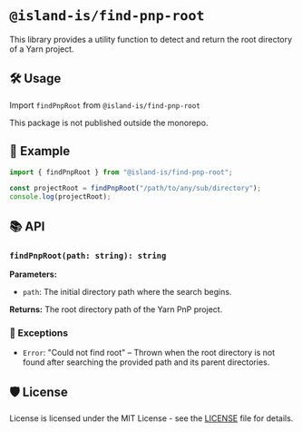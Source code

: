 # `@island-is/find-pnp-root`

This library provides a utility function to detect and return the root directory of a Yarn project.

## 🛠️ Usage

Import `findPnpRoot` from `@island-is/find-pnp-root`

This package is not published outside the monorepo.

## 📖 Example

```typescript
import { findPnpRoot } from "@island-is/find-pnp-root";

const projectRoot = findPnpRoot("/path/to/any/sub/directory");
console.log(projectRoot);
```

## 📚 API

### `findPnpRoot(path: string): string`

**Parameters:**

- `path`: The initial directory path where the search begins.

**Returns:** The root directory path of the Yarn PnP project.

### 🚫 Exceptions

- `Error`: "Could not find root" – Thrown when the root directory is not found after searching the provided path and its parent directories.

## 🛡️ License

License is licensed under the MIT License - see the [LICENSE](../../LICENSE) file for details.
